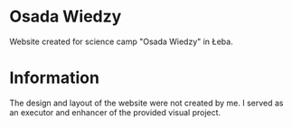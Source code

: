 # Osada Wiedzy
Website created for science camp "Osada Wiedzy" in Łeba. 
# Information
The design and layout of the website were not created by me. I served as an executor and enhancer of the provided visual project.
